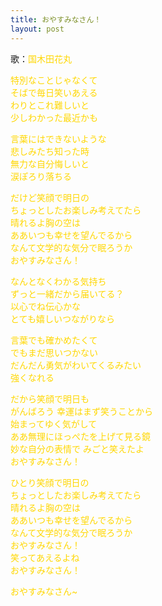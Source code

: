 ```yaml
---
title: おやすみなさん！
layout: post
---
```

歌：<font color="gold">国木田花丸</font>

<p><font color="gold">特別なことじゃなくて<br />
そばで毎日笑いあえる<br />
わりとこれ難しいと<br />
少しわかった最近かも</font></p>

<p><font color="gold">言葉にはできないような<br />
悲しみたち知った時<br />
無力な自分悔しいと<br />
涙ぽろり落ちる</font></p>

<p><font color="gold">だけど笑顔で明日の<br />
ちょっとしたお楽しみ考えてたら<br />
晴れるよ胸の空は<br />
ああいつも幸せを望んでるから<br />
なんて文学的な気分で眠ろうか<br />
おやすみなさん！</font></p>

<p><font color="gold">なんとなくわかる気持ち<br />
ずっと一緒だから届いてる？<br />
以心でね伝心かな<br />
とても嬉しいつながりなら</font></p>

<p><font color="gold">言葉でも確かめたくて<br />
でもまだ思いつかない<br />
だんだん勇気がわいてくるみたい<br />
強くなれる</font></p>

<p><font color="gold">だから笑顔で明日も<br />
がんばろう 幸運はまず笑うことから<br />
始まってゆく気がして<br />
ああ無理にほっぺたを上げて見る鏡<br />
妙な自分の表情で みごと笑えたよ<br />
おやすみなさん！</font></p>

<p><font color="gold">ひとり笑顔で明日の<br />
ちょっとしたお楽しみ考えてたら<br />
晴れるよ胸の空は<br />
ああいつも幸せを望んでるから<br />
なんて文学的な気分で眠ろうか<br />
おやすみなさん！<br />
笑ってあえるよね<br />
おやすみなさん！</font></p>

<p><font color="gold">おやすみなさん~</font></p>